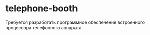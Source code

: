 # telephone-booth
Требуется разработать программное обеспечение встроенного процессора телефонного аппарата.

